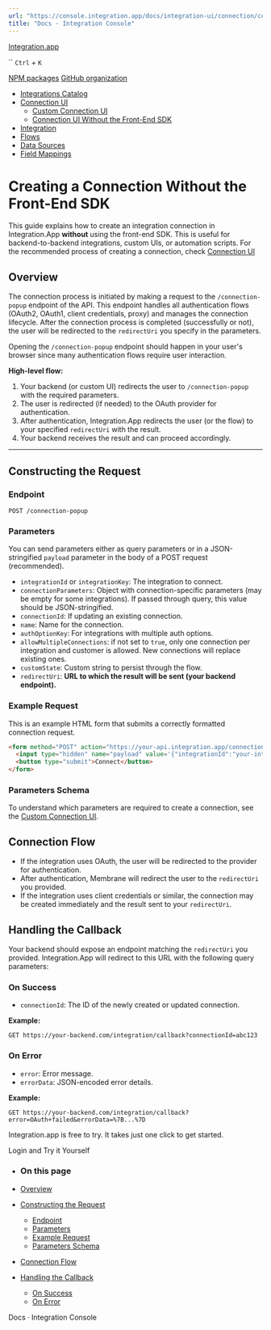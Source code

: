 ```yaml
---
url: "https://console.integration.app/docs/integration-ui/connection/connection-ui-without-sdk"
title: "Docs · Integration Console"
---
```


[Integration.app](https://integration.app/)

`` `Ctrl` + `K`

[NPM packages](https://www.npmjs.com/~integration.app) [GitHub organization](https://github.com/integration-app)

- [Integrations Catalog](https://console.integration.app/docs/integration-ui/integration-list)
- [Connection UI](https://console.integration.app/docs/integration-ui/connection)
  - [Custom Connection UI](https://console.integration.app/docs/integration-ui/connection/custom)
  - [Connection UI Without the Front-End SDK](https://console.integration.app/docs/integration-ui/connection/connection-ui-without-sdk)
- [Integration](https://console.integration.app/docs/integration-ui/integration)
- [Flows](https://console.integration.app/docs/integration-ui/flows)
- [Data Sources](https://console.integration.app/docs/integration-ui/data-sources)
- [Field Mappings](https://console.integration.app/docs/integration-ui/field-mappings)

# Creating a Connection Without the Front-End SDK

This guide explains how to create an integration connection in Integration.App **without** using the front-end SDK. This is useful for backend-to-backend integrations, custom UIs, or automation scripts.
For the recommended process of creating a connection, check [Connection UI](https://console.integration.app/docs/integration-ui/connection)

## Overview

The connection process is initiated by making a request to the `/connection-popup` endpoint of the API.
This endpoint handles all authentication flows (OAuth2, OAuth1, client credentials, proxy) and manages the connection lifecycle.
After the connection process is completed (successfully or not), the user will be redirected to the `redirectUri` you specify in the parameters.

Opening the `/connection-popup` endpoint should happen in your user's browser since many authentication flows require user interaction.

**High-level flow:**

1. Your backend (or custom UI) redirects the user to `/connection-popup` with the required parameters.
2. The user is redirected (if needed) to the OAuth provider for authentication.
3. After authentication, Integration.App redirects the user (or the flow) to your specified `redirectUri` with the result.
4. Your backend receives the result and can proceed accordingly.

* * *

## Constructing the Request

### Endpoint

```http
POST /connection-popup

```

### Parameters

You can send parameters either as query parameters or in a JSON-stringified `payload` parameter in the body of a POST request (recommended).

- `integrationId` or `integrationKey`: The integration to connect.
- `connectionParameters`: Object with connection-specific parameters (may be empty for some integrations). If passed through query, this value should be JSON-stringified.
- `connectionId`: If updating an existing connection.
- `name`: Name for the connection.
- `authOptionKey`: For integrations with multiple auth options.
- `allowMultipleConnections`: if not set to `true`, only one connection per integration and customer is allowed. New connections will replace existing ones.
- `customState`: Custom string to persist through the flow.
- `redirectUri`: **URL to which the result will be sent (your backend endpoint).**

### Example Request

This is an example HTML form that submits a correctly formatted connection request.

```html
<form method="POST" action="https://your-api.integration.app/connection-popup" enctype="application/x-www-form-urlencoded">
  <input type="hidden" name="payload" value='{"integrationId":"your-integration-id","connectionParameters":{"apiKey":"user-api-key"},"redirectUri":"https://your-backend.com/integration/callback"}' />
  <button type="submit">Connect</button>
</form>
```

### Parameters Schema

To understand which parameters are required to create a connection, see the [Custom Connection UI](https://console.integration.app/docs/integration-ui/connection/custom).

## Connection Flow

- If the integration uses OAuth, the user will be redirected to the provider for authentication.
- After authentication, Membrane will redirect the user to the `redirectUri` you provided.
- If the integration uses client credentials or similar, the connection may be created immediately and the result sent to your `redirectUri`.

## Handling the Callback

Your backend should expose an endpoint matching the `redirectUri` you provided. Integration.App will redirect to this URL with the following query parameters:

### On Success

- `connectionId`: The ID of the newly created or updated connection.

**Example:**

```
GET https://your-backend.com/integration/callback?connectionId=abc123

```

### On Error

- `error`: Error message.
- `errorData`: JSON-encoded error details.

**Example:**

```
GET https://your-backend.com/integration/callback?error=OAuth+failed&errorData=%7B...%7D

```

Integration.app is free to try. It takes just one click to get started.

Login and Try it Yourself

- ### On this page

- [Overview](https://console.integration.app/docs/integration-ui/connection/connection-ui-without-sdk#overview)
- [Constructing the Request](https://console.integration.app/docs/integration-ui/connection/connection-ui-without-sdk#constructing-the-request)
  - [Endpoint](https://console.integration.app/docs/integration-ui/connection/connection-ui-without-sdk#endpoint)
  - [Parameters](https://console.integration.app/docs/integration-ui/connection/connection-ui-without-sdk#parameters)
  - [Example Request](https://console.integration.app/docs/integration-ui/connection/connection-ui-without-sdk#example-request)
  - [Parameters Schema](https://console.integration.app/docs/integration-ui/connection/connection-ui-without-sdk#parameters-schema)
- [Connection Flow](https://console.integration.app/docs/integration-ui/connection/connection-ui-without-sdk#connection-flow)
- [Handling the Callback](https://console.integration.app/docs/integration-ui/connection/connection-ui-without-sdk#handling-the-callback)
  - [On Success](https://console.integration.app/docs/integration-ui/connection/connection-ui-without-sdk#on-success)
  - [On Error](https://console.integration.app/docs/integration-ui/connection/connection-ui-without-sdk#on-error)

Docs · Integration Console